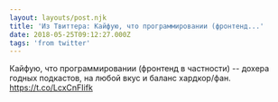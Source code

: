 ```yaml
---
layout: layouts/post.njk
title: 'Из Твиттера: Кайфую, что программировании (фронтенд...'
date: 2018-05-25T09:12:27.000Z
tags: 'from twitter'
---
```



Кайфую, что программировании (фронтенд в частности) -- дохера годных подкастов, на любой вкус и баланс хардкор/фан. https://t.co/LcxCnFIifk
